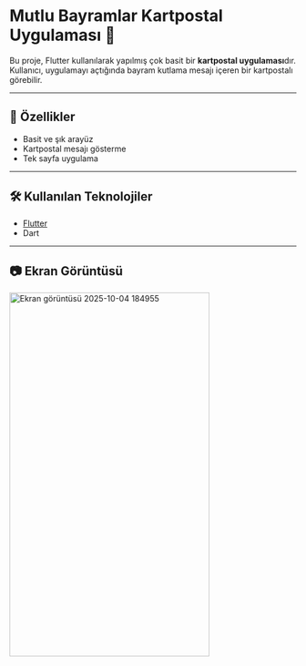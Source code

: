 # Mutlu Bayramlar Kartpostal Uygulaması 🎉

Bu proje, Flutter kullanılarak yapılmış çok basit bir **kartpostal uygulaması**dır. Kullanıcı, uygulamayı açtığında bayram kutlama mesajı içeren bir kartpostalı görebilir.

---

## 📱 Özellikler

- Basit ve şık arayüz
- Kartpostal mesajı gösterme
- Tek sayfa uygulama

---

## 🛠 Kullanılan Teknolojiler

- [Flutter](https://flutter.dev/)  
- Dart

---

## 📷 Ekran Görüntüsü
<img width="351" height="639" alt="Ekran görüntüsü 2025-10-04 184955" src="https://github.com/user-attachments/assets/fc01b0ef-596c-4259-8590-94ace43f810a" />
 
